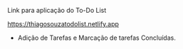 Link para aplicação do To-Do List

https://thiagosouzatodolist.netlify.app

- Adição de Tarefas e Marcação de tarefas Concluídas. 
